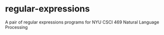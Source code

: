 # regular-expressions
A pair of regular expressions programs for NYU CSCI 469 Natural Language Processing
